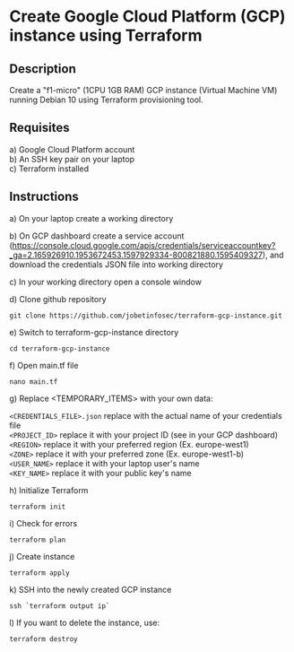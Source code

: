 # Create Google Cloud Platform (GCP) instance using Terraform


## Description

Create a "f1-micro" (1CPU 1GB RAM) GCP instance (Virtual Machine VM) running Debian 10 using Terraform provisioning tool.



## Requisites

a) Google Cloud Platform account<br />
b) An SSH key pair on your laptop<br />
c) Terraform installed<br />



## Instructions

a) On your laptop create a working directory


b) On GCP dashboard create a service account (https://console.cloud.google.com/apis/credentials/serviceaccountkey?_ga=2.165926910.1953672453.1597929334-800821880.1595409327), and download the credentials JSON file into working directory


c) In your working directory open a console window


d) Clone github repository

```
git clone https://github.com/jobetinfosec/terraform-gcp-instance.git
```


e) Switch to terraform-gcp-instance directory

```
cd terraform-gcp-instance
```


f) Open main.tf file

```
nano main.tf
```


g) Replace <TEMPORARY_ITEMS> with your own data:

`<CREDENTIALS_FILE>.json`     replace <CREDENTIALS-FILE> with the actual name of your credentials file<br />
`<PROJECT_ID>`                replace it with your project ID (see in your GCP dashboard)<br />
`<REGION>`                    replace it with your preferred region (Ex. europe-west1)<br />
`<ZONE>`                      replace it with your preferred zone (Ex. europe-west1-b)<br />
`<USER_NAME>`                 replace it with your laptop user's name<br />
`<KEY_NAME>`                  replace it with your public key's name<br />


h) Initialize Terraform

```
terraform init
```


i) Check for errors

```
terraform plan
```


j) Create instance

```
terraform apply
```


k) SSH into the newly created GCP instance

```
ssh `terraform output ip`
```


l) If you want to delete the instance, use:

```
terraform destroy
```

